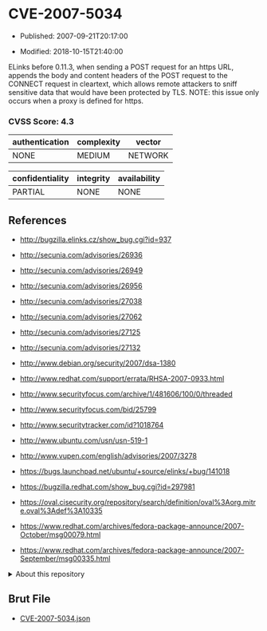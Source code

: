 # CVE-2007-5034

- Published: 2007-09-21T20:17:00

- Modified: 2018-10-15T21:40:00

ELinks before 0.11.3, when sending a POST request for an https URL, appends the body and content headers of the POST request to the CONNECT request in cleartext, which allows remote attackers to sniff sensitive data that would have been protected by TLS.  NOTE: this issue only occurs when a proxy is defined for https.

### CVSS Score: **4.3**

| authentication | complexity | vector |
| --- | --- | --- |
| NONE | MEDIUM | NETWORK |

| confidentiality | integrity | availability |
| --- | --- | --- |
| PARTIAL | NONE | NONE |

## References

* http://bugzilla.elinks.cz/show_bug.cgi?id=937

* http://secunia.com/advisories/26936

* http://secunia.com/advisories/26949

* http://secunia.com/advisories/26956

* http://secunia.com/advisories/27038

* http://secunia.com/advisories/27062

* http://secunia.com/advisories/27125

* http://secunia.com/advisories/27132

* http://www.debian.org/security/2007/dsa-1380

* http://www.redhat.com/support/errata/RHSA-2007-0933.html

* http://www.securityfocus.com/archive/1/481606/100/0/threaded

* http://www.securityfocus.com/bid/25799

* http://www.securitytracker.com/id?1018764

* http://www.ubuntu.com/usn/usn-519-1

* http://www.vupen.com/english/advisories/2007/3278

* https://bugs.launchpad.net/ubuntu/+source/elinks/+bug/141018

* https://bugzilla.redhat.com/show_bug.cgi?id=297981

* https://oval.cisecurity.org/repository/search/definition/oval%3Aorg.mitre.oval%3Adef%3A10335

* https://www.redhat.com/archives/fedora-package-announce/2007-October/msg00079.html

* https://www.redhat.com/archives/fedora-package-announce/2007-September/msg00335.html

<details>
<summary>About this repository</summary> 

  This repository is part of the project [Live Hack CVE](https://github.com/Live-Hack-CVE). Main website can be found [www.live-hack.org](https://www.live-hack.org) 
  
  Made by [Sn0wAlice](https://github.com/Sn0wAlice) for the people that care about security and need to have a feed of the latest CVEs. Hope you enjoy it, don't forget to star the repo and follow me on [Twitter](https://twitter.com/Sn0wAlice) and [Github](https://github.com/Sn0wAlice). And that is my [personnal website](https://www.alice-snow.me/)

  - [Home Page](https://github.com/Live-Hack-CVE)
  - [Framework](https://github.com/Live-Hack-CVE/cve-framework)
  - [CVE database](https://github.com/Live-Hack-CVE/full_database)
  - [Changelog](https://github.com/Live-Hack-CVE/Changelog)
</details>

## Brut File

* [CVE-2007-5034.json](https://raw.githubusercontent.com/Live-Hack-CVE/full_database/main/cves/2007/CVE-2007-5034.json)


